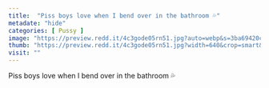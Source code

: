 ```yaml
---
title:  "Piss boys love when I bend over in the bathroom 💦"
metadate: "hide"
categories: [ Pussy ]
image: "https://preview.redd.it/4c3gode05rn51.jpg?auto=webp&s=3ba69420c44f9d676be6d0fe36862d579eb7401d"
thumb: "https://preview.redd.it/4c3gode05rn51.jpg?width=640&crop=smart&auto=webp&s=0a7b5c62dcee578a696cc11047092428955a37c5"
visit: ""
---
```

Piss boys love when I bend over in the bathroom 💦
